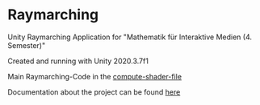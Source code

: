 # Raymarching
Unity Raymarching Application for "Mathematik für Interaktive Medien (4. Semester)"

Created and running with Unity 2020.3.7f1

Main Raymarching-Code in the [compute-shader-file](/RaymarchingUnity/Assets/RaymarchingShader.compute)

Documentation about the project can be found [here](/Doc/Documentation.pdf)
